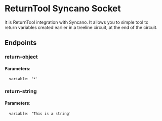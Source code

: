 # ReturnTool Syncano Socket

It is ReturnTool integration with Syncano. It allows you to simple tool to return variables created earlier in a treeline circuit, at the end of the circuit.

## Endpoints

### return-object

#### Parameters:

      variable: '*'


### return-string

#### Parameters:

      variable: 'This is a string'

